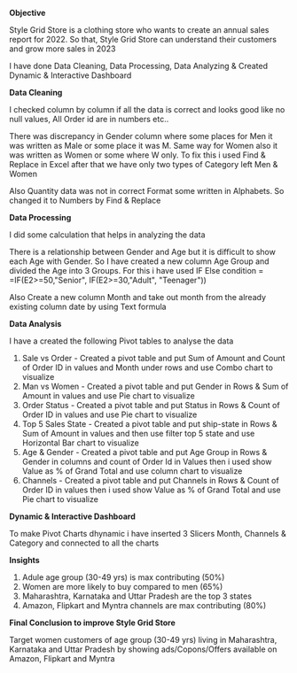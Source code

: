 **Objective**

Style Grid Store is a clothing store who wants to create an annual sales report for 2022. So that, Style Grid Store can understand their customers
and grow more sales in 2023

I have done Data Cleaning, Data Processing, Data Analyzing & Created Dynamic & Interactive Dashboard



**Data Cleaning**

I checked column by column if all the data is correct and looks good like no null values, All Order id are in numbers etc..

There was discrepancy in Gender column where some places for Men it was written as Male or some place it was M.
Same way for Women also it was written as Women or some where W only. To fix this i used Find & Replace in Excel after that we have only two types of Category left Men & Women

Also Quantity data was not in correct Format some written in Alphabets. So changed it to Numbers by Find & Replace



**Data Processing**

I did some calculation that helps in analyzing the data

There is a relationship between Gender and Age but it is difficult to show each Age with Gender. So I have created a new column Age Group and divided the Age into 3 Groups.
For this i have used IF Else condition = =IF(E2>=50,"Senior", IF(E2>=30,"Adult", "Teenager"))


Also Create a new column Month and take out month from the already existing column date by using Text formula 



**Data Analysis**

I have a created the following Pivot tables to analyse the data

1. Sale vs Order     -  Created a pivot table and put Sum of Amount and Count of Order ID in values and Month under rows and use Combo chart to visualize
2. Man vs Women      -  Created a pivot table and put Gender in Rows & Sum of Amount in values and use Pie chart to visualize
3. Order Status      -  Created a pivot table and put Status in Rows & Count of Order ID in values and use Pie chart to visualize
4. Top 5 Sales State -  Created a pivot table and put ship-state in Rows & Sum of Amount in values and then use filter top 5 state and use Horizontal Bar chart to visualize
5. Age & Gender      -  Created a pivot table and put Age Group in Rows & Gender in columns and count of Order Id in Values then i used show Value as % of Grand Total and use 
                        column chart to visualize
6. Channels          -  Created a pivot table and put Channels in Rows & Count of Order ID in values then i used show Value as % of Grand Total and use 
                        Pie chart to visualize



**Dynamic & Interactive Dashboard**

To make Pivot Charts dhynamic i have inserted 3 Slicers Month, Channels & Category and connected to all the charts



**Insights**

1. Adule age group (30-49 yrs) is max contributing (50%)
2. Women are more likely to buy compared to men (65%)
3. Maharashtra, Karnataka and Uttar Pradesh are the top 3 states
4. Amazon, Flipkart and Myntra channels are max contributing (80%)



**Final Conclusion to improve Style Grid Store**

Target women customers of age group (30-49 yrs) living in Maharashtra, Karnataka and Uttar Pradesh by showing ads/Copons/Offers available on Amazon, Flipkart and Myntra
